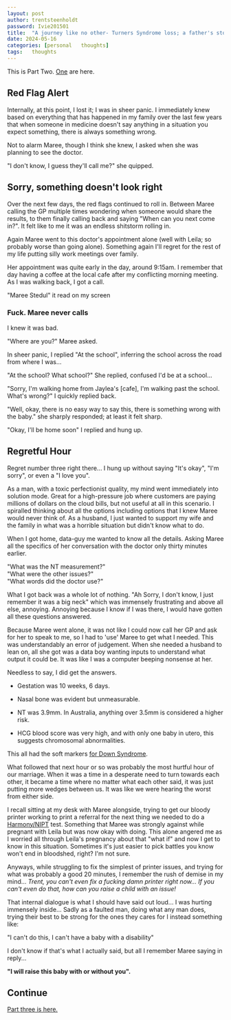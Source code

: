 ```yaml
---
layout: post
author: trentsteenholdt
password: Ivie201501
title:  "A journey like no other- Turners Syndrome loss; a father's story #2"
date: 2024-05-16
categories: [personal   thoughts]
tags:   thoughts
---
```


This is Part Two. [One](/2024/05/16/a-journey-like-no-other-turner-syndrome-loss-a-fathers-story-1/) are here.

## Red Flag Alert

Internally, at this point, I lost it; I was in sheer panic. I immediately knew based on everything that has happened in my family over the last few years that when someone in medicine doesn't say anything in a situation you expect something, there is always something wrong.

Not to alarm Maree, though I think she knew, I asked when she was planning to see the doctor.  
  
"I don't know, I guess they'll call me?" she quipped.

## Sorry, something doesn't look right

Over the next few days, the red flags continued to roll in. Between Maree calling the GP multiple times wondering when someone would share the results, to them finally calling back and saying "When can you next come in?". It felt like to me it was an endless shitstorm rolling in.

Again Maree went to this doctor's appointment alone (well with Leila; so probably worse than going alone). Something again I'll regret for the rest of my life putting silly work meetings over family.

Her appointment was quite early in the day, around 9:15am. I remember that day having a coffee at the local cafe after my conflicting morning meeting. As I was walking back, I got a call.

"Maree Stedul" it read on my screen

### Fuck. Maree never calls

I knew it was bad.

"Where are you?" Maree asked.

In sheer panic, I replied "At the school", inferring the school across the road from where I was...

"At the school? What school?" She replied, confused I'd be at a school...

"Sorry, I'm walking home from Jaylea's [cafe], I'm walking past the school. What's wrong?" I quickly replied back.

"Well, okay, there is no easy way to say this, there is something wrong with the baby." she sharply responded; at least it felt sharp.

"Okay, I'll be home soon" I replied and hung up.

## Regretful Hour

Regret number three right there... I hung up without saying "It's okay", "I'm sorry", or even a "I love you".

As a man, with a toxic perfectionist quality, my mind went immediately into solution mode. Great for a high-pressure job where customers are paying millions of dollars on the cloud bills, but not useful at all in this scenario. I spiralled thinking about all the options including options that I knew Maree would never think of. As a husband, I just wanted to support my wife and the family in what was a horrible situation but didn't know what to do.

When I got home, data-guy me wanted to know all the details. Asking Maree all the specifics of her conversation with the doctor only thirty minutes earlier.

"What was the NT measurement?"  
"What were the other issues?"  
"What words did the doctor use?"

What I got back was a whole lot of nothing. "Ah Sorry, I don't know, I just remember it was a big neck" which was immensely frustrating and above all else, annoying. Annoying because I know if I was there, I would have gotten all these questions answered.

Because Maree went alone, it was not like I could now call her GP and ask for her to speak to me, so I had to 'use' Maree to get what I needed. This was understandably an error of judgement. When she needed a husband to lean on, all she got was a data boy wanting inputs to understand what output it could be. It was like I was a computer beeping nonsense at her.

Needless to say, I did get the answers.

- Gestation was 10 weeks, 6 days.

- Nasal bone was evident but unmeasurable.

- NT was 3.9mm. In Australia, anything over 3.5mm is considered a higher risk.

- HCG blood score was very high, and with only one baby in utero, this suggests chromosomal abnormalities.

This all had the soft markers [for Down Syndrome](https://www.healthline.com/health/soft-markers-for-down-syndrome).

What followed that next hour or so was probably the most hurtful hour of our marriage. When it was a time in a desperate need to turn towards each other, it became a time where no matter what each other said, it was just putting more wedges between us. It was like we were hearing the worst from either side.

I recall sitting at my desk with Maree alongside, trying to get our bloody printer working to print a referral for the next thing we needed to do a [Harmony/NIPT](https://antenatal.clinicallabs.com.au/patient/harmony) test. Something that Maree was strongly against while pregnant with Leila but was now okay with doing. This alone angered me as I worried all through Leila's pregnancy about that "what if" and now I get to know in this situation. Sometimes it's just easier to pick battles you know won't end in bloodshed, right? I'm not sure.

Anyways, while struggling to fix the simplest of printer issues, and trying for what was probably a good 20 minutes, I remember the rush of demise in my mind... _Trent, you can't even fix a fucking damn printer right now... If you can't even do that, how can you raise a child with an issue!_

That internal dialogue is what I should have said out loud... I was hurting immensely inside... Sadly as a faulted man, doing what any man does, trying their best to be strong for the ones they cares for I instead something like:

"I can't do this, I can't have a baby with a disability"

I don't know if that's what I actually said, but all I remember Maree saying in reply...

**"I will raise this baby with or without you".**

## Continue

[Part three is here.](/2024/05/16/a-journey-like-no-other-turner-syndrome-loss-a-fathers-story-3/)
